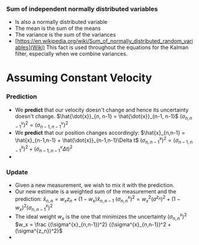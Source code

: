 ### Sum of independent normally distributed variables
- Is also a normally distributed variable
- The mean is the sum of the means
- The variance is the sum of the variances
- [https://en.wikipedia.org/wiki/Sum_of_normally_distributed_random_variables](Wiki)
This fact is used throughout the equations for the Kalman filter, especially when we combine variances. 

# Assuming Constant Velocity
### Prediction
- We **predict** that our velocity doesn't change and hence its uncertainty doesn't change.
  $\hat{\dot{x}}_{n, n-1} = \hat{\dot{x}}_{n-1, n-1}$ 
  $\big(\sigma^{v}_{n,n-1}\big)^2 = \big(\sigma^{v}_{n-1,n-1}\big)^2$ 
- We **predict** that our position changes accordingly:
  $\hat{x}_{n,n-1} = \hat{x}_{n-1,n-1} + \hat{\dot{x}}_{n-1,n-1}\Delta t$ 
  $\big(\sigma^{x}_{n,n-1}\big)^2 = \big(\sigma^{x}_{n-1,n-1}\big)^2 + \big(\sigma^{v}_{n-1,n-1}\Delta t\big)^2$
- 
### Update
- Given a new measurement, we wish to mix it with the prediction.
- Our new estimate is a weighted sum of the measurement and the prediction:
  $\hat{x}_{n,n} = w_xz_n + (1-w_x)\hat{x}_{n, n-1}$
  $\big(\sigma^{x}_{n,n}\big)^2 = w_x^2\big(\sigma^{z_n}\big)^2 + (1-w_x)^2\big(\sigma^{x}_{n,n-1}\big)^2$
- The ideal weight $w_x$ is the one that minimizes the uncertainty $\big(\sigma^{x}_{n,n}\big)^2$ 
  $w_x = \frac {(\sigma^{x}_{n,n-1})^2} {(\sigma^{x}_{n,n-1})^2 + (\sigma^{z_n})^2}$ 
- 